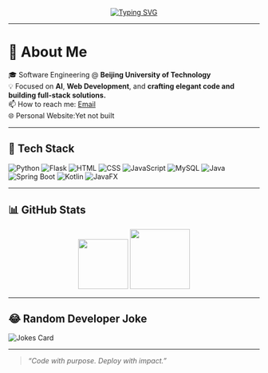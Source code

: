 <p align="center">
  <a href="https://git.io/typing-svg">
    <img src="https://readme-typing-svg.herokuapp.com?font=Fira+Code&size=22&duration=3000&pause=1000&color=4CAF50&center=true&vCenter=true&width=600&lines=Hi+there!+I'm+Sirius.;Software+Engineer+%7C+AI+Explorer" alt="Typing SVG" />
  </a>
</p>

---

# 👋 About Me

🎓 Software Engineering @ **Beijing University of Technology**  
💡 Focused on **AI**, **Web Development**, and **crafting elegant code and building full-stack solutions.**  
📫 How to reach me: [Email](mailto:dy41928528@gmail.com)  
🌐 Personal Website:Yet not built

---

## 🧰 Tech Stack

![Python](https://img.shields.io/badge/-Python-3776AB?style=flat&logo=python&logoColor=white)
![Flask](https://img.shields.io/badge/-Flask-000000?style=flat&logo=flask)
![HTML](https://img.shields.io/badge/-HTML5-E34F26?style=flat&logo=html5)
![CSS](https://img.shields.io/badge/-CSS3-1572B6?style=flat&logo=css3)
![JavaScript](https://img.shields.io/badge/-JavaScript-F7DF1E?style=flat&logo=javascript&logoColor=black)
![MySQL](https://img.shields.io/badge/-MySQL-4479A1?style=flat&logo=mysql)
![Java](https://img.shields.io/badge/-Java-007396?style=flat&logo=java&logoColor=white)
![Spring Boot](https://img.shields.io/badge/-Spring%20Boot-6DB33F?style=flat&logo=spring-boot&logoColor=white)
![Kotlin](https://img.shields.io/badge/-Kotlin-0095D5?style=flat&logo=kotlin&logoColor=white)
![JavaFX](https://img.shields.io/badge/-JavaFX-3971A7?style=flat&logo=OpenJFX&logoColor=white)

---

## 📊 GitHub Stats

<p align="center">
    <img src="https://github-readme-stats.vercel.app/api/top-langs/?username=WhiteCamellia1104&layout=compact&theme=radical" height="100"/>
    <img src="https://github-readme-stats.vercel.app/api?username=WhiteCamellia1104&show_icons=true&theme=radical" height="120" />
</p>

---

## 😂 Random Developer Joke

![Jokes Card](https://readme-jokes.vercel.app/api?theme=tokyonight)

---

> *“Code with purpose. Deploy with impact.”*
